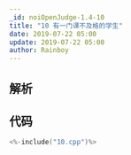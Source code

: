 ```yaml
---
_id: noiOpenJudge-1.4-10
title: "10 有一门课不及格的学生"
date: 2019-07-22 05:00
update: 2019-07-22 05:00
author: Rainboy
---
```


## 解析

## 代码

```c
<%-include("10.cpp")%>
```

